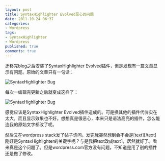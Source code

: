 ```yaml
---
layout: post
title: SyntaxHighlighter Evolved恶心的问题
date: 2011-10-24 06:37
categories:
- Wordpress
tags:
- SyntaxHighlighter
- Wordpress
published: true
comments: true
---
```

迁移完blog之后安装了SyntaxHighlighter Evolved插件，但是发现有一篇文章显示有问题。原始的文章只有一句话：

![SyntaxHighlighter Bug](/images/articles/syntaxHighlighter_bug_1.png)

每次一编辑完更新之后就变成这样了：

![SyntaxHighlighter Bug](/images/articles/syntaxHighlighter_bug_2.png)


感觉应该是SyntaxHighlighter Evolved插件造成的。可是换其他的插件代价实在太大，而且显示效果也不好。想想真是很恶心，本来只是语法高亮的插件，怎么能连我的原始文字都改了呢。

然后又在wordpress stack发了帖子询问。发完我突然想到会不会是[text][/text]刚好是SyntaxHighlighter的关键字呢？与是我把text改成text1，居然就好了。看来真是这个问题了。但是wordpress.com官方没有问题，不知道是用了别的插件还是做了修改。